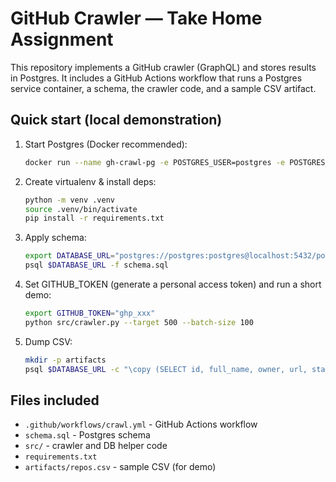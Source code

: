# GitHub Crawler — Take Home Assignment

This repository implements a GitHub crawler (GraphQL) and stores results in Postgres.
It includes a GitHub Actions workflow that runs a Postgres service container, a schema,
the crawler code, and a sample CSV artifact.

## Quick start (local demonstration)

1. Start Postgres (Docker recommended):
   ```bash
   docker run --name gh-crawl-pg -e POSTGRES_USER=postgres -e POSTGRES_PASSWORD=postgres -e POSTGRES_DB=postgres -p 5432:5432 -d postgres:13
   ```

2. Create virtualenv & install deps:
   ```bash
   python -m venv .venv
   source .venv/bin/activate
   pip install -r requirements.txt
   ```

3. Apply schema:
   ```bash
   export DATABASE_URL="postgres://postgres:postgres@localhost:5432/postgres"
   psql $DATABASE_URL -f schema.sql
   ```

4. Set GITHUB_TOKEN (generate a personal access token) and run a short demo:
   ```bash
   export GITHUB_TOKEN="ghp_xxx"
   python src/crawler.py --target 500 --batch-size 100
   ```

5. Dump CSV:
   ```bash
   mkdir -p artifacts
   psql $DATABASE_URL -c "\copy (SELECT id, full_name, owner, url, stars, last_crawled FROM repositories) TO STDOUT WITH CSV HEADER" > artifacts/repos.csv
   ```

## Files included
- `.github/workflows/crawl.yml` - GitHub Actions workflow
- `schema.sql` - Postgres schema
- `src/` - crawler and DB helper code
- `requirements.txt`
- `artifacts/repos.csv` - sample CSV (for demo)
